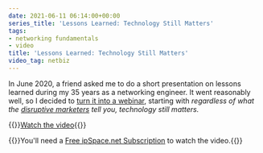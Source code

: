```yaml
---
date: 2021-06-11 06:14:00+00:00
series_title: 'Lessons Learned: Technology Still Matters'
tags:
- networking fundamentals
- video
title: 'Lessons Learned: Technology Still Matters'
video_tag: netbiz
---
```

In June 2020, a friend asked me to do a short presentation on lessons learned during my 35 years as a networking engineer. It went reasonably well, so I decided to [turn it into a webinar](https://my.ipspace.net/bin/list?id=NetBiz#LL), starting with _regardless of what the [disruptive marketers](/2019/10/the-cost-of-disruptiveness-and/) tell you, technology still matters._

{{<jump>}}[Watch the video](https://my.ipspace.net/bin/get/NetBiz/L1%20-%20Technology%20Still%20Matters.mp4?doccode=NetBiz){{</jump>}}

{{<note free>}}You'll need a [Free ipSpace.net Subscription](https://www.ipspace.net/Subscription/Free) to watch the video.{{</note>}}
